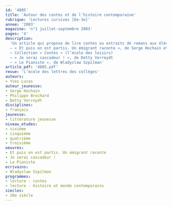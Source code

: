 ```yaml
---
id: '4885'
title: 'Autour des contes et de l’histoire contemporaine'
rubrique: 'Lectures cursives [6e-3e]'
annee: '2003'
magazine: 'n°1 juillet-septembre 2003'
pages: '4'
description: 
  'Un article qui propose de lire contes ou extraits de romans aux élèves de la sixième à la troisième.
  – « Et puis on est partis. Un émigrant raconte », de Serge Hochain et Philippe Brochard
  – Collection « Contes » (l’école des loisirs)
  – « Je serai cascadeur ! », de Detty Verreydt
  – « Le Pianiste », de Wladyslaw Szpilman'
article_pdf: '4885.pdf'
revue: 'L’école des lettres des collèges'
auteurs:
- Yves Lucas
auteur_jeunesse:
- Serge Hochain
- Philippe Brochard
- Detty Verreydt
disciplines:
- français
jeunesse:
- littérature jeunesse
niveau_etudes:
- sixième
- cinquième
- quatrième
- troisième
oeuvres:
- Et puis on est partis. Un émigrant raconte
- Je serai cascadeur !
- Le Pianiste
ecrivains:
- Wladyslaw Szpilman
programmes:
- lecture - contes
- lecture - histoire et monde contemporains
siecles:
- 20e siècle
---
```

